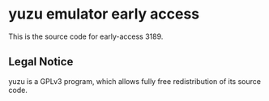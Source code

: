 yuzu emulator early access
=============

This is the source code for early-access 3189.

## Legal Notice

yuzu is a GPLv3 program, which allows fully free redistribution of its source code.